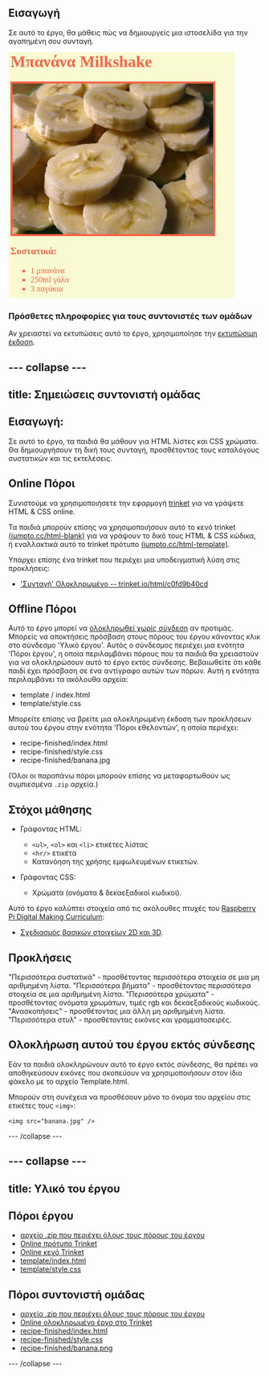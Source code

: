 ## Εισαγωγή

Σε αυτό το έργο, θα μάθεις πώς να δημιουργείς μια ιστοσελίδα για την αγαπημένη σου συνταγή.

![screenshot](images/recipe-final.png)

### Πρόσθετες πληροφορίες για τους συντονιστές των ομάδων

Αν χρειαστεί να εκτυπώσεις αυτό το έργο, χρησιμοποίησε την [εκτυπώσιμη έκδοση](https://projects.raspberrypi.org/en/projects/recipe/print).

## \--- collapse \---

## title: Σημειώσεις συντονιστή ομάδας

## Εισαγωγή:

Σε αυτό το έργο, τα παιδιά θα μάθουν για HTML λίστες και CSS χρώματα. Θα δημιουργήσουν τη δική τους συνταγή, προσθέτοντας τους καταλόγους συστατικών και τις εκτελέσεις.

## Online Πόροι

Συνιστούμε να χρησιμοποιήσετε την εφαρμογή [trinket](https://trinket.io/) για να γράψετε HTML & CSS online.

Τα παιδιά μπορούν επίσης να χρησιμοποιήσουν αυτό το κενό trinket [(jumpto.cc/html-blank)](http://jumpto.cc/html-blank) για να γράψουν το δικό τους HTML & CSS κώδικα, ή εναλλακτικά αυτό το trinket πρότυπο [(jumpto.cc/html-template)](http://jumpto.cc/html-template).

Υπάρχει επίσης ένα trinket που περιέχει μια υποδειγματική λύση στις προκλήσεις:

+ ['Συνταγή' Ολοκληρωμένο -- trinket.io/html/c0fd9b40cd](https://trinket.io/html/c0fd9b40cd)

## Offline Πόροι

Αυτό το έργο μπορεί να [ολοκληρωθεί χωρίς σύνδεση](https://www.codeclubprojects.org/en-GB/resources/webdev-working-offline/) αν προτιμάς. Μπορείς να αποκτήσεις πρόσβαση στους πόρους του έργου κάνοντας κλικ στο σύνδεσμο 'Υλικό έργου'. Αυτός ο σύνδεσμος περιέχει μια ενότητα 'Πόροι έργου', η οποία περιλαμβάνει πόρους που τα παιδιά θα χρειαστούν για να ολοκληρώσουν αυτό το έργο εκτός σύνδεσης. Βεβαιωθείτε ότι κάθε παιδί έχει πρόσβαση σε ένα αντίγραφο αυτών των πόρων. Αυτή η ενότητα περιλαμβάνει τα ακόλουθα αρχεία:

+ template / index.html
+ template/style.css

Μπορείτε επίσης να βρείτε μια ολοκληρωμένη έκδοση των προκλήσεων αυτού του έργου στην ενότητα 'Πόροι εθελοντών', η οποία περιέχει:

+ recipe-finished/index.html
+ recipe-finished/style.css
+ recipe-finished/banana.jpg

(Όλοι οι παραπάνω πόροι μπορούν επίσης να μεταφορτωθούν ως συμπιεσμένα `.zip` αρχεία.)

## Στόχοι μάθησης

+ Γράφοντας HTML:
    
    + `<ul>`, `<ol>` και `<li>` ετικέτες λίστας
    + `<hr/>` ετικέτα
    + Κατανόηση της χρήσης εμφωλευμένων ετικετών.

+ Γράφοντας CSS:
    
    + Χρώματα (ονόματα & δεκαεξαδικοί κωδικοί).

Αυτό το έργο καλύπτει στοιχεία από τις ακόλουθες πτυχές του [Raspberry Pi Digital Making Curriculum](http://rpf.io/curriculum):

+ [Σχεδιασμός βασικών στοιχείων 2D και 3D](https://www.raspberrypi.org/curriculum/design/creator).

## Προκλήσεις

"Περισσότερα συστατικά" - προσθέτοντας περισσότερα στοιχεία σε μια μη αριθμημένη λίστα. "Περισσότερα βήματα" - προσθέτοντας περισσότερα στοιχεία σε μια αριθμημένη λίστα. "Περισσότερα χρώματα" - προσθέτοντας ονόματα χρωμάτων, τιμές rgb και δεκαεξαδικούς κωδικούς. "Ανασκοπήσεις" - προσθέτοντας μια άλλη μη αριθμημένη λίστα. "Περισσότερα στυλ" - προσθέτοντας εικόνες και γραμματοσειρές.

## Ολοκλήρωση αυτού του έργου εκτός σύνδεσης

Εάν τα παιδιά ολοκληρώνουν αυτό το έργο εκτός σύνδεσης, θα πρέπει να αποθηκεύσουν εικόνες που σκοπεύουν να χρησιμοποιήσουν στον ίδιο φάκελο με το αρχείο Template.html.

Μπορούν στη συνέχεια να προσθέσουν μόνο το όνομα του αρχείου στις ετικέτες τους `<img>`:

    <img src="banana.jpg" />
    

\--- /collapse \---

## \--- collapse \---

## title: Υλικό του έργου

## Πόροι έργου

+ [αρχείο .zip που περιέχει όλους τους πόρους του έργου](resources/recipe-project-resources.zip)
+ [Online πρότυπο Trinket](http://jumpto.cc/trinket-template)
+ [Online κενό Trinket](http://jumpto.cc/trinket-blank)
+ [template/index.html](resources/template-index.html)
+ [template/style.css](resources/template-style.css)

## Πόροι συντονιστή ομάδας

+ [αρχείο .zip που περιέχει όλους τους πόρους του έργου](resources/recipe-volunteer-resources.zip)
+ [Online ολοκληρωμένο έργο στο Τrinket](https://trinket.io/html/c0fd9b40cd)
+ [recipe-finished/index.html](resources/recipe-finished-index.html)
+ [recipe-finished/style.css](resources/recipe-finished-style.css)
+ [recipe-finished/banana.png](resources/recipe-finished-banana.png)

\--- /collapse \---